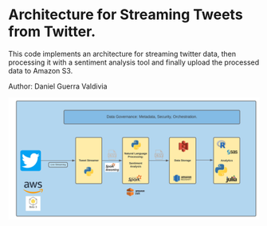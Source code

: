 # Architecture for Streaming Tweets from Twitter.

This code implements an architecture for streaming twitter data, then processing it with a sentiment analysis tool and finally upload the processed data to Amazon S3.

Author: Daniel Guerra Valdivia

![Alt text](data/Twitter_AWS.svg?raw=true "Title")
